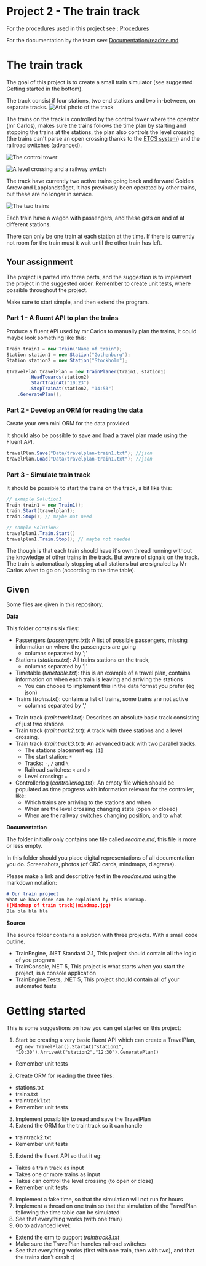 # Project 2 - The train track

For the procedures used in this project see : [Procedures](Procedures.md)

For the documentation by the team see: [Documentation/readme.md](Documentation/readme.md)

# The train track

The goal of this project is to create a small train simulator (see suggested Getting started in the bottom).

The track consist if four stations, two end stations and two in-between, on separate tracks. ![Arial photo of the track](_assets/track.jpg)

The trains on the track is controlled by the control tower where the operator (mr Carlos), makes sure the trains follows the time plan by starting and stopping the trains at the stations, the plan also controls the level crossing (the trains can't parse an open crossing thanks to the [ETCS system](https://en.wikipedia.org/wiki/European_Train_Control_System)) and the railroad switches (advanced).

![The control tower](_assets/control.jpg)

![A level crossing and a railway switch](_assets/levelcrossingswitch.jpg)

The track have currently two active trains going back and forward Golden Arrow and Lapplandståget, it has previously been operated by other trains, but these are no longer in service. 

![The two trains](_assets/trains.jpg)

Each train have a wagon with passengers, and these gets on and of at different stations.

There can only be one train at each station at the time. If there is currently not room for the train must it wait until the other train has left.

## Your assignment

The project is parted into three parts, and the suggestion is to implement the project in the suggested order. Remember to create unit tests, where possible throughout the project.

Make sure to start simple, and then extend the program.

### Part 1 - A fluent API to plan the trains

Produce a fluent API used by mr Carlos to manually plan the trains, it could maybe look something like this:

```C#
Train train1 = new Train("Name of train");
Station station1 = new Station("Gothenburg");
Station station2 = new Station("Stockholm");

ITravelPlan travelPlan = new TrainPlaner(train1, station1)
        .HeadTowards(station2)
        .StartTrainAt("10:23")
        .StopTrainAt(station2, "14:53")
    .GeneratePlan();


```

### Part 2 - Develop an ORM for reading the data

Create your own mini ORM for the data provided. 

It should also be possible to save and load a travel plan made using the Fluent API.

```csharp
travelPlan.Save("Data/travelplan-train1.txt"); //json
travelPlan.Load("Data/travelplan-train1.txt"); //json
```

### Part 3 - Simulate train track

It should be possible to start the trains on the track, a bit like this:

```c#
// exmaple Solution1
Train train1 = new Train1();
train.Start(travelplan1);
train.Stop(); // maybe not need

// eample Solution2
travelplan1.Train.Start()
travelplan1.Train.Stop(); // maybe not needed
```

The though is that each train should have it's own thread running without the knowledge of other trains in the track. But aware of signals on the track. The train is automatically stopping at all stations but are signaled by Mr Carlos when to go on (according to the time table). 

## Given

Some files are given in this repository.

**Data**

This folder contains six files:

* Passengers (*passengers.txt*): A list of possible passengers, missing information on where the passengers are going
  * columns separated by ';'
* Stations (*stations.txt*): All trains stations on the track, 
  * columns separated by '|'
* Timetable (*timetable.txt*): this is an example of a travel plan, contains information on when each train is leaving and arriving the stations
  * You can choose to implement this in the data format you prefer (eg json)
* Trains (*trains.txt*): contains a list of trains, some trains are not active
  * columns separated by ','
- Train track (*traintrack1.txt*): Describes an absolute basic track consisting of just two stations
- Train track (*traintrack2.txt*): A track with three stations and a level crossing.
- Train track (*traintrack3.txt*): An advanced track with two parallel tracks. 
  - The stations placement eg: `[1]`
  - The start station: `*`
  - Tracks: `-`, `/` and `\`
  - Railroad switches: `<` and `>`
  - Level crossing: `=`
- Controllerlog (*controllerlog.txt*): An empty file which should be populated as time progress with information  relevant for the controller, like:
  - Which trains are arriving to the stations and when
  - When are the level crossing changing state (open or closed)
  - When are the railway switches changing position, and to what

**Documentation**

The folder initially only contains one file called *readme.md*, this file is more or less empty.

In this folder should you place digital representations of all documentation you do. Screenshots, photos (of CRC cards, mindmaps, diagrams).

Please make a link and descriptive text in the *readme.md* using the markdown notation:

```markdown
# Our train project
What we have done can be explained by this mindmap.
![Mindmap of train track](mindmap.jpg)
Bla bla bla bla
```

**Source**

The source folder contains a solution with three projects. With a small code outline.

* TrainEngine, .NET Standard 2.1, This project should contain all the logic of you program
* TrainConsole, NET 5, This project is what starts when you start the project, is a console application
* TrainEngine.Tests, .NET 5, This project should contain all of your automated tests

# Getting started

This is some suggestions on how you can get started on this project:
1. Start be creating a very basic fluent API which can create a TravelPlan, eg: `new TravelPlan().StartAt("station1", "10:30").ArriveAt("station2","12:30").GeneratePlan()`
  * Remember unit tests
2. Create ORM for reading the three files:
  * stations.txt
  * trains.txt
  * traintrack1.txt
  * Remember unit tests
3. Implement possibility to read and save the TravelPlan
4. Extend the ORM for the traintrack so it can handle
  * traintrack2.txt
  * Remember unit tests
5. Extend the fluent API so that it eg:
  * Takes a train track as input
  * Takes one or more trains as input
  * Takes can control the level crossing (to open or close)
  * Remember unit tests
6. Implement a fake time, so that the simulation will not run for hours
7. Implement a thread on one train so that the simulation of the TravelPlan following the time table can be simulated
8. See that everything works (with one train)
9. Go to advanced level: 
  * Extend the orm to support *traintrack3.txt*
  * Make sure the TravelPlan handles railroad switches
  * See that everything works (first with one train, then with two), and that the trains don't crash :)